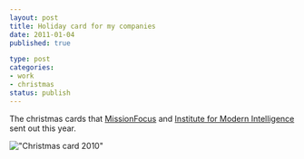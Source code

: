 ```yaml
--- 
layout: post
title: Holiday card for my companies
date: 2011-01-04
published: true

type: post
categories: 
- work
- christmas
status: publish
---
```

The christmas cards that [MissionFocus](http://missionfoc.us) and [Institute for Modern Intelligence](http://imintel.org) sent out this year.

!["Christmas card 2010"](http://media.eick.us/2010/12/2010-12-03-at-20-19-03.jpg)
